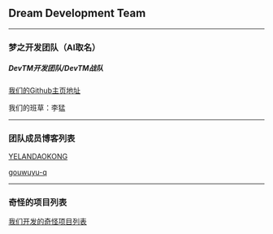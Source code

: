 ## Dream Development Team

<!-- hshmeng join in the 2023 y 10 d 3 d -->
<!-- i thik hshmemg is ShuaGe in 23WangAn -->

---

<h3>梦之开发团队（AI取名）</h3>
<h5>DevTM开发团队/DevTM战队</h5>
<!-- PS: 名是AI取的 -->

<!-- 老刘啊老刘[微笑]，天天发视频，就是不知道回我的消息[微笑] -->
<!-- 别的老师：和同学嬉戏打闹，你呢：[自动回复]你好，我现在有事不在，一会再和你联系 -->
<!-- [微笑] [刀] -->
<!-- by:hshmeng 2023年10月3日00:32:11 -->

<!-- PS: 不是发展团队 -->

[我们的Github主页地址](https://github.com/DreamDevelopmentTeam/)

<a>我们的班草：李猛</a>

---

<h3>团队成员博客列表</h3>

[YELANDAOKONG](https://ykws.xyz/)

[gouwuyu-q](https://bvg-blog.devtm.top/)

---

<h3>奇怪的项目列表</h3>

[我们开发的奇怪项目列表](/projects)
